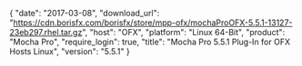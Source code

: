 {
   "date": "2017-03-08",
   "download_url": "https://cdn.borisfx.com/borisfx/store/mpp-ofx/mochaProOFX-5.5.1-13127-23eb297.rhel.tar.gz",
   "host": "OFX",
   "platform": "Linux 64-Bit",
   "product": "Mocha Pro",
   "require_login": true,
   "title": "Mocha Pro 5.5.1 Plug-In for OFX Hosts Linux",
   "version": "5.5.1"
}


